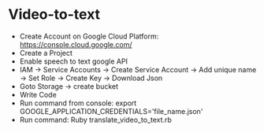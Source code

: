 # Video-to-text
* Create Account on Google Cloud Platform: https://console.cloud.google.com/
* Create a Project
* Enable speech to text google API
* IAM -> Service Accounts -> Create Service Account -> Add unique name -> Set Role -> Create Key -> Download Json
* Goto Storage -> create bucket
* Write Code
* Run command from console: export GOOGLE_APPLICATION_CREDENTIALS='file_name.json'
* Run command: Ruby translate_video_to_text.rb
